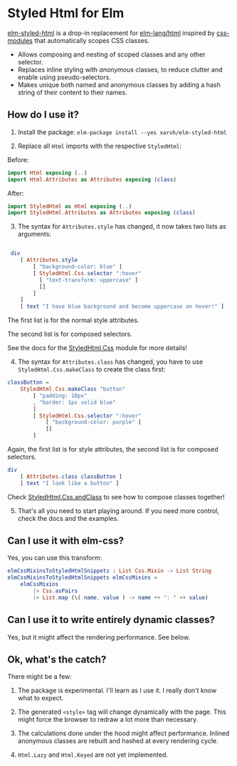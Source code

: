 # Styled Html for Elm

[elm-styled-html]() is a drop-in replacement for [elm-lang/html](http://package.elm-lang.org/packages/elm-lang/html/latest)
inspired by [css-modules](https://github.com/css-modules/css-modules) that automatically scopes CSS classes.

* Allows composing and nesting of scoped classes and any other selector.
* Replaces inline styling with *anonymous* classes, to reduce clutter and enable using pseudo-selectors.
* Makes unique both named and anonymous classes by adding a hash string of their content to their names.



## How do I use it?

1) Install the package: `elm-package install --yes xarvh/elm-styled-html`

2) Replace all `Html` imports with the respective `StyledHtml`:

  Before:
  ```elm
  import Html exposing (..)
  import Html.Attributes as Attributes exposing (class)
  ```

  After:
  ```elm
  import StyledHtml as Html exposing (..)
  import StyledHtml.Attributes as Attributes exposing (class)
  ```

3) The syntax for `Attributes.style` has changed, it now takes two lists as arguments:

  ```elm

   div
      [ Attributes.style
          [ "background-color: blue" ]
          [ StyledHtml.Css.selector ":hover"
            [ "text-transform: uppercase" ]
            []
          ]
      ]
      [ text "I have blue background and become uppercase on hover!" ]
  ```

  The first list is for the normal style attributes.

  The second list is for composed selectors.

  See the docs for the [StyledHtml.Css]() module for more details!


4) The syntax for `Attributes.class` has changed, you have to use `StyledHtml.Css.makeClass`
  to create the class first:

  ```elm
  classButton =
      StyledHtml.Css.makeClass "button"
          [ "padding: 10px"
          , "border: 1px solid blue"
          ]
          [ StyledHtml.Css.selector ":hover"
              [ "background-color: purple" ]
              []
          ]
  ```
  Again, the first list is for style attributes, the second list is for composed selectors.

  ```elm
  div
      [ Attributes.class classButton ]
      [ text "I look like a button" ]
  ```

  Check [StyledHtml.Css.andClass]() to see how to compose classes together!

5) That's all you need to start playing around.
If you need more control, check the docs and the examples.


## Can I use it with elm-css?
Yes, you can use this transform:
```elm
elmCssMixinsToStyledHtmlSnippets : List Css.Mixin -> List String
elmCssMixinsToStyledHtmlSnippets elmCssMixins =
    elmCssMixins
        |> Css.asPairs
        |> List.map (\( name, value ) -> name ++ ": " ++ value)
```


## Can I use it to write entirely dynamic classes?
Yes, but it might affect the rendering performance. See below.


## Ok, what's the catch?
There might be a few:

1) The package is experimental. I'll learn as I use it. I really don't know what to expect.

2) The generated `<style>` tag will change dynamically with the page. This might force the browser to redraw a lot more than necessary.

3) The calculations done under the hood might affect performance. Inlined anonymous classes are rebuilt and hashed at every rendering cycle.

4) `Html.Lazy` and `Html.Keyed` are not yet implemented.

